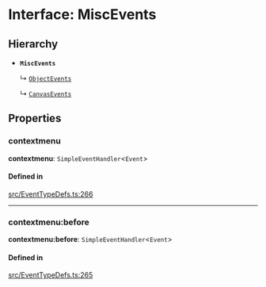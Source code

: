 # Interface: MiscEvents

## Hierarchy

- **`MiscEvents`**

  ↳ [`ObjectEvents`](/apidocs/interfaces/ObjectEvents.md)

  ↳ [`CanvasEvents`](/apidocs/interfaces/CanvasEvents.md)

## Properties

### contextmenu

 **contextmenu**: `SimpleEventHandler`\<`Event`\>

#### Defined in

[src/EventTypeDefs.ts:266](https://github.com/fabricjs/fabric.js/blob/b24e8cbdf/src/EventTypeDefs.ts#L266)

___

### contextmenu:before

 **contextmenu:before**: `SimpleEventHandler`\<`Event`\>

#### Defined in

[src/EventTypeDefs.ts:265](https://github.com/fabricjs/fabric.js/blob/b24e8cbdf/src/EventTypeDefs.ts#L265)
